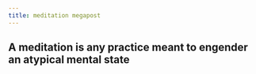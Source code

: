 ```yaml
---
title: meditation megapost
---
```


## A meditation is any practice meant to engender an atypical mental state
